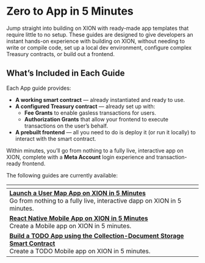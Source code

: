 # Zero to App in 5 Minutes

Jump straight into building on XION with ready-made app templates that require little to no setup. These guides are designed to give developers an instant hands-on experience with building on XION, without needing to write or compile code, set up a local dev environment, configure complex Treasury contracts, or build out a frontend.

## What’s Included in Each Guide

Each App guide provides:

* **A working smart contract** — already instantiated and ready to use.
* **A configured Treasury contract** — already set up with:
  * **Fee Grants** to enable gasless transactions for users.
  * **Authorization Grants** that allow your frontend to execute transactions on the user’s behalf.
* **A prebuilt frontend** — all you need to do is deploy it (or run it locally) to interact with the smart contract.

Within minutes, you’ll go from nothing to a fully live, interactive app on XION, complete with a **Meta Account** login experience and transaction-ready frontend.

The following guides are currently available:

<table data-view="cards"><thead><tr><th></th></tr></thead><tbody><tr><td><a href="launch-a-user-map-dapp-on-xion-in-5-minutes.md"><strong>Launch a User Map App on XION in 5 Minutes</strong></a><br>Go from nothing to a fully live, interactive dapp on XION in 5 minutes.</td></tr><tr><td><a href="react-native-mobile-dapp-on-xion-in-5-minutes.md"><strong>React Native Mobile App on XION in 5 Minutes</strong></a><br>Create a Mobile app on XION in 5 minutes.</td></tr><tr><td><a href="todo-app/build-a-todo-app-using-the-collection-document-storage-smart-contract.md"><strong>Build a TODO App using the Collection-Document Storage Smart Contract</strong></a><br>Create a TODO Mobile app on XION in 5 minutes.</td></tr></tbody></table>
